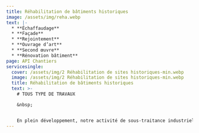 ```yaml
---
title: Réhabilitation de bâtiments historiques
image: /assets/img/reha.webp
text: |-
  * **Échaffaudage**
  * **Façade**
  * **Rejointement**
  * **Ouvrage d’art**
  * **Second œuvre**
  * **Rénovation bâtiment**
page: API Chantiers
servicesingle:
  cover: /assets/img/2 Réhabilitation de sites historiques-min.webp
  image: /assets/img/2 Réhabilitation de sites historiques-min.webp
  title: Réhabilitation de bâtiments historiques
  text: >-
    # TOUS TYPE DE TRAVAUX 

    &nbsp;


    En plein développement, notre activité de sous-traitance industrielle emploie 20 salariés sur des missions de logistique, stockage, montage de colis, préparation de commande, emballage dans la ZA Activence.
---
```

